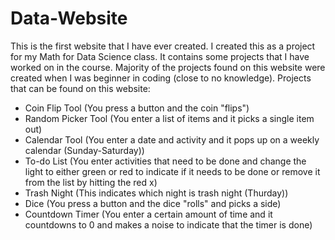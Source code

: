 # Data-Website
This is the first website that I have ever created. I created this as a project for my Math for Data Science class. It contains some projects that I have worked on in the course.
Majority of the projects found on this website were created when I was beginner in coding (close to no knowledge).
Projects that can be found on this website: 
- Coin Flip Tool (You press a button and the coin "flips")
- Random Picker Tool (You enter a list of items and it picks a single item out)
- Calendar Tool (You enter a date and activity and it pops up on a weekly calendar (Sunday-Saturday))
- To-do List (You enter activities that need to be done and change the light to either green or red to indicate if it needs to be done or remove it from the list by hitting the red x)
- Trash Night (This indicates which night is trash night (Thurday))
- Dice (You press a button and the dice "rolls" and picks a side)
- Countdown Timer (You enter a certain amount of time and it countdowns to 0 and makes a noise to indicate that the timer is done)
